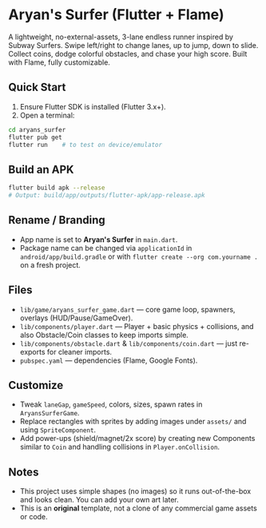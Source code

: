 # Aryan's Surfer (Flutter + Flame)

A lightweight, no-external-assets, 3-lane endless runner inspired by Subway Surfers.
Swipe left/right to change lanes, up to jump, down to slide. Collect coins, dodge colorful obstacles,
and chase your high score. Built with Flame, fully customizable.

## Quick Start

1) Ensure Flutter SDK is installed (Flutter 3.x+).  
2) Open a terminal:

```bash
cd aryans_surfer
flutter pub get
flutter run    # to test on device/emulator
```

## Build an APK

```bash
flutter build apk --release
# Output: build/app/outputs/flutter-apk/app-release.apk
```

## Rename / Branding

- App name is set to **Aryan's Surfer** in `main.dart`.  
- Package name can be changed via `applicationId` in `android/app/build.gradle` or with `flutter create --org com.yourname .` on a fresh project.

## Files

- `lib/game/aryans_surfer_game.dart` — core game loop, spawners, overlays (HUD/Pause/GameOver).
- `lib/components/player.dart` — Player + basic physics + collisions, and also Obstacle/Coin classes to keep imports simple.
- `lib/components/obstacle.dart` & `lib/components/coin.dart` — just re-exports for cleaner imports.
- `pubspec.yaml` — dependencies (Flame, Google Fonts).

## Customize

- Tweak `laneGap`, `gameSpeed`, colors, sizes, spawn rates in `AryansSurferGame`.
- Replace rectangles with sprites by adding images under `assets/` and using `SpriteComponent`.
- Add power-ups (shield/magnet/2x score) by creating new Components similar to `Coin` and handling collisions in `Player.onCollision`.

## Notes

- This project uses simple shapes (no images) so it runs out-of-the-box and looks clean. You can add your own art later.
- This is an **original** template, not a clone of any commercial game assets or code.
